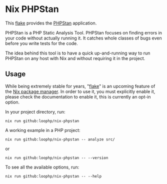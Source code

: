 # Nix PHPStan

This [flake][nix flake] provides the [PHPStan][phpstan homepage] application.

PHPStan is a PHP Static Analysis Tool. PHPStan focuses on finding errors in your
code without actually running it. It catches whole classes of bugs even before
you write tests for the code.

The idea behind this tool is to have a quick up-and-running way to run PHPStan
on any host with Nix and without requiring it in the project.

## Usage

While being extremely stable for years, "[flake][nix flake]" is an upcoming
feature of the [Nix package manager][nix homepage]. In order to use it, you must
explicitly enable it, please check the documentation to enable it, this is
currently an opt-in option.

In your project directory, run:

```shell
nix run github:loophp/nix-phpstan
```

A working example in a PHP project:

```shell
nix run github:loophp/nix-phpstan -- analyze src/
```

or

```shell
nix run github:loophp/nix-phpstan -- --version
```

To see all the available options, run:

```shell
nix run github:loophp/nix-phpstan -- --help
```

[nix flake]: https://nixos.wiki/wiki/Flakes
[nix homepage]: https://nixos.org/
[phpstan homepage]: https://github.com/phpstan/phpstan
